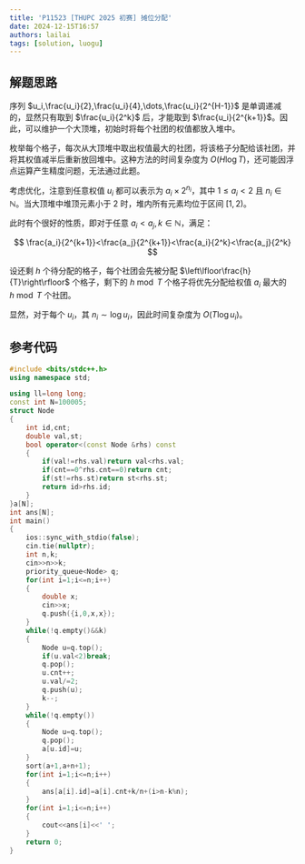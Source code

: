 ```yaml
---
title: 'P11523 [THUPC 2025 初赛] 摊位分配'
date: 2024-12-15T16:57
authors: lailai
tags: [solution, luogu]
---
```


<Solution pid="P11523" aid="dl8robev" />

<!-- truncate -->

## 解题思路

序列 $u_i,\frac{u_i}{2},\frac{u_i}{4},\dots,\frac{u_i}{2^{H-1}}$ 是单调递减的，显然只有取到 $\frac{u_i}{2^k}$ 后，才能取到 $\frac{u_i}{2^{k+1}}$。因此，可以维护一个大顶堆，初始时将每个社团的权值都放入堆中。

枚举每个格子，每次从大顶堆中取出权值最大的社团，将该格子分配给该社团，并将其权值减半后重新放回堆中。这种方法的时间复杂度为 $O(H\log T)$，还可能因浮点运算产生精度问题，无法通过此题。

考虑优化，注意到任意权值 $u_i$ 都可以表示为 $a_i\times 2^{n_i}$，其中 $1\leq a_i<2$ 且 $n_i\in\mathbb{N}$。当大顶堆中堆顶元素小于 $2$ 时，堆内所有元素均位于区间 $[1,2)$。

此时有个很好的性质，即对于任意 $a_i < a_j,k\in\mathbb{N}$，满足：

$$
\frac{a_i}{2^{k+1}}<\frac{a_j}{2^{k+1}}<\frac{a_i}{2^k}<\frac{a_j}{2^k}
$$

设还剩 $h$ 个待分配的格子，每个社团会先被分配 $\left\lfloor\frac{h}{T}\right\rfloor$ 个格子，剩下的 $h\bmod T$ 个格子将优先分配给权值 $a_i$ 最大的 $h\bmod T$ 个社团。

显然，对于每个 $u_i$，其 $n_i\sim\log u_i$，因此时间复杂度为 $O(T\log u_i)$。

## 参考代码

```cpp
#include <bits/stdc++.h>
using namespace std;

using ll=long long;
const int N=100005;
struct Node
{
	int id,cnt;
	double val,st;
	bool operator<(const Node &rhs) const
	{
		if(val!=rhs.val)return val<rhs.val;
		if(cnt==0^rhs.cnt==0)return cnt;
		if(st!=rhs.st)return st<rhs.st;
		return id>rhs.id;
	}
}a[N];
int ans[N];
int main()
{
	ios::sync_with_stdio(false);
	cin.tie(nullptr);
	int n,k;
	cin>>n>>k;
	priority_queue<Node> q;
	for(int i=1;i<=n;i++)
	{
		double x;
		cin>>x;
		q.push({i,0,x,x});
	}
	while(!q.empty()&&k)
	{
		Node u=q.top();
		if(u.val<2)break;
		q.pop();
		u.cnt++;
		u.val/=2;
		q.push(u);
		k--;
	}
	while(!q.empty())
	{
		Node u=q.top();
		q.pop();
		a[u.id]=u;
	}
	sort(a+1,a+n+1);
	for(int i=1;i<=n;i++)
	{
		ans[a[i].id]=a[i].cnt+k/n+(i>n-k%n);
	}
	for(int i=1;i<=n;i++)
	{
		cout<<ans[i]<<' ';
	}
	return 0;
}
```
